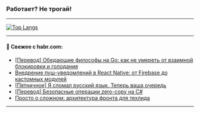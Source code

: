 ### Работает? Не трогай!

---
<!--
#### 🛠️ Technical stack:

![Java](https://img.shields.io/badge/Java-informational?logo=Oracle&style=flat&logoColor=white&color=FF4500)
![Kotlin](https://img.shields.io/badge/Kotlin-informational?logo=Kotlin&style=flat&logoColor=white&color=774D97)
![TS](https://img.shields.io/badge/TypeScript-informational?logo=typeScript&style=flat&logoColor=black&color=017acc)
![Python](https://img.shields.io/badge/Python-informational?logo=Python&style=flat&logoColor=black&color=ffdd54) <br>
![Spring](https://img.shields.io/badge/Spring-informational?logo=Spring&style=flat&logoColor=white&color=6DB33F) 
![SpringBoot](https://img.shields.io/badge/SpringBoot-informational?logo=SpringBoot&style=flat&logoColor=white&color=6DB33F)
![Nest](https://img.shields.io/badge/NestJS-informational?logo=NestJS&style=flat&logoColor=white&color=E0234E) 
![NodeJS](https://img.shields.io/badge/NodeJS-informational?logo=node.js&style=flat&logoColor=white&color=70A760)<br>
![PostgreSQL](https://img.shields.io/badge/PostgreSQL-informational?logo=PostgreSQL&style=flat&logoColor=white&color=DAA520)
![MongoDB](https://img.shields.io/badge/MongoDB-informational?logo=MongoDB&style=flat&logoColor=white&color=870000)
![Apache](https://img.shields.io/badge/Apache-informational?logo=apache&style=flat&logoColor=white&color=f74e28)

___ 
-->

<!--- #### 🛠️ : --->

[![Top Langs](https://github-readme-stats-82jvfl3w3-advtsettinggmailcoms-projects.vercel.app/api/top-langs/?username=zloylis&langs_count=10&hide_title=true&title_color=e6edf3&size_weight=0.5&count_weight=0.5&layout=compact&hide_progress=true&hide_border=true&theme=dracula&hide=css,makefile,cmake)](https://github.com/zloylis)

<!---


####  :octocat:&nbsp;&nbsp; Статистика:

![GitHub stats](https://github-readme-stats-u2qms2cxw-advtsettinggmailcoms-projects.vercel.app/api?username=zloylis&show_icons=true&hide_border=true&theme=dracula&title_color=e6edf3&include_all_commits=true&count_private=true&hide_rank=false&hide_title=true&rank_icon=github)
-->
---

#### 💬 Свежее с habr.com:

<!-- BLOG-POST-LIST:START -->
- [[Перевод] Обедающие философы на Go: как не умереть от взаимной блокировки и голодания](https://habr.com/ru/articles/951224/?utm_source=habrahabr&utm_medium=rss&utm_campaign=951224)
- [Внедрение пуш-уведомлений в React Native: от Firebase до кастомных модулей](https://habr.com/ru/companies/kuper/articles/952680/?utm_source=habrahabr&utm_medium=rss&utm_campaign=952680)
- [[Пятничное] Я сломал русский язык. Теперь ваша очередь](https://habr.com/ru/articles/953172/?utm_source=habrahabr&utm_medium=rss&utm_campaign=953172)
- [[Перевод] Безопасные операции zero-copy на C#](https://habr.com/ru/articles/952568/?utm_source=habrahabr&utm_medium=rss&utm_campaign=952568)
- [Просто о сложном: архитектура фронта для техлида](https://habr.com/ru/companies/oleg-bunin/articles/918502/?utm_source=habrahabr&utm_medium=rss&utm_campaign=918502)
<!-- BLOG-POST-LIST:END -->

---
